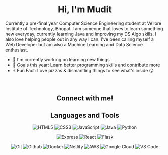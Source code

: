 
<!--
**mudit-sharma-02/mudit-sharma-02** is a ✨ _special_ ✨ repository because its `README.md` (this file) appears on your GitHub profile.

Here are some ideas to get you started:

- 🔭 I’m currently working on ...
- 🌱 I’m currently learning ...
- 👯 I’m looking to collaborate on ...
- 🤔 I’m looking for help with ...
- 💬 Ask me about ...
- 📫 How to reach me: ...
- 😄 Pronouns: ...
- ⚡ Fun fact: ...
-->

<h1 align="center">Hi, I'm Mudit</h1>



Currently a pre-final year Computer Science Engineering student at Vellore Institute of Technology, Bhopal. I am someone that loves to learn something new everyday, currently learning Java and improving my DS Algo skills. I also love helping people out in any way I can. I've been calling myself a Web Developer but am also a Machine Learning and Data Science enthusiast.

- 🔭 I'm currently working on learning new things
- 🥅 Goals this year: Learn better programming skills and contribute more
- ⚡ Fun Fact: Love pizzas & dismantling things to see what's inside 😜

<br>
<h2 align="center">Connect with me!</h2>


<h2 align="center">Languages and Tools</h2>

<p align="center">
    <img alt="HTML5" src="https://img.shields.io/badge/HTML5-E34F26?logo=html5&logoColor=white"/>
    <img alt="CSS3" src="https://img.shields.io/badge/CSS3-1572B6?logo=css3"/>
    <img alt="JavaScript" src="https://img.shields.io/badge/JavaScript-black?logo=javascript"/>
    <img alt="Java" src="https://img.shields.io/badge/Java-E34A86?logo=java"/>
    <img alt="Python" src="https://img.shields.io/badge/Python-black?logo=Python"/>
</p>
<p align="center">
    <!--<img alt="MongoDB" src="https://img.shields.io/badge/MongoDB-%234ea94b.svg?logo=mongodb&logoColor=white"/>-->
    <!--<img alt="Bootstrap" src="https://img.shields.io/badge/Bootstrap-563D7C?logo=bootstrap"/>-->
    <!--<img alt="Nodejs" src="https://img.shields.io/badge/Nodejs-black?logo=Node.js"/>-->
    <img alt="Express" src="https://img.shields.io/badge/Expressjs-black?logo=Express"/>
    <img alt="React" src="https://img.shields.io/badge/React-black?logo=react"/>
    <img alt="Flask" src="https://img.shields.io/badge/Flask-black?logo=flask"/>
</p>
<p align="center">
    <img alt="Git" src="https://img.shields.io/badge/Git-black?logo=git"/>
    <img alt="Github" src="https://img.shields.io/badge/GitHub-%23327FC7.svg?logo=github&logoColor=white"/>
    <img alt="Docker" src="https://img.shields.io/badge/Docker-3380F2.svg?logo=docker&logoColor=white"/>
    <img alt="Netlify" src="https://img.shields.io/badge/Vercel-black?logo=vercel&logoColor=ffffff"/>
    <img alt="AWS" src="https://img.shields.io/badge/AWS-black?logo=amazon-aws&logoColor=FF9900"/>
    <!--<img alt="Azure" src="https://img.shields.io/badge/Azure-black?logo=microsoft-azure&logoColor=008AD7"/>-->
    <img alt="Google Cloud" src="https://img.shields.io/badge/GCP-black?logo=google-cloud&logoColor=ffffff"/>
    <img alt="VS Code" src="https://img.shields.io/badge/VS%20Code-007ACC?logo=visual-studio-code"/>
    
</p>

<!-- <br>
<h2 align="center">Projects</h2> -->

<br>
